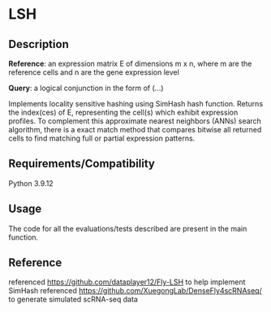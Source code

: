 # LSH

## Description
**Reference**: an expression matrix E of dimensions m x n, where m are the reference cells and n are the gene expression level

**Query**: a logical conjunction in the form of (...)

Implements locality sensitive hashing using SimHash hash function. Returns the index(ces) of E, representing the cell(s) which exhibit expression profiles. To complement this approximate nearest neighbors (ANNs) search algorithm, there is a exact match method that compares bitwise all returned cells to find matching full or partial expression patterns.

## Requirements/Compatibility
Python 3.9.12

## Usage
The code for all the evaluations/tests described are present in the main function. 

## Reference
referenced https://github.com/dataplayer12/Fly-LSH to help implement SimHash
referenced https://github.com/XuegongLab/DenseFly4scRNAseq/ to generate simulated scRNA-seq data
